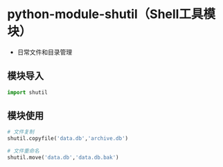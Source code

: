 # python-module-shutil（Shell工具模块）

- 日常文件和目录管理

## 模块导入

```py
import shutil
```

## 模块使用

```py
# 文件复制
shutil.copyfile('data.db','archive.db')
```

```py
# 文件重命名
shutil.move('data.db','data.db.bak')
```
